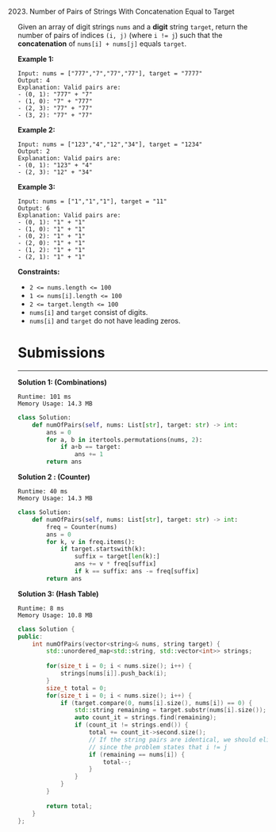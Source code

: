 2023. Number of Pairs of Strings With Concatenation Equal to Target

Given an array of digit strings `nums` and a **digit** string `target`, return the number of pairs of indices `(i, j)` (where `i != j`) such that the **concatenation** of `nums[i] + nums[j]` equals `target`.

 

**Example 1:**
```
Input: nums = ["777","7","77","77"], target = "7777"
Output: 4
Explanation: Valid pairs are:
- (0, 1): "777" + "7"
- (1, 0): "7" + "777"
- (2, 3): "77" + "77"
- (3, 2): "77" + "77"
```

**Example 2:**
```
Input: nums = ["123","4","12","34"], target = "1234"
Output: 2
Explanation: Valid pairs are:
- (0, 1): "123" + "4"
- (2, 3): "12" + "34"
```

**Example 3:**
```
Input: nums = ["1","1","1"], target = "11"
Output: 6
Explanation: Valid pairs are:
- (0, 1): "1" + "1"
- (1, 0): "1" + "1"
- (0, 2): "1" + "1"
- (2, 0): "1" + "1"
- (1, 2): "1" + "1"
- (2, 1): "1" + "1"
```

**Constraints:**

* `2 <= nums.length <= 100`
* `1 <= nums[i].length <= 100`
* `2 <= target.length <= 100`
* `nums[i]` and `target` consist of digits.
* `nums[i]` and `target` do not have leading zeros.

# Submissions
---
**Solution 1: (Combinations)**
```
Runtime: 101 ms
Memory Usage: 14.3 MB
```
```python
class Solution:
    def numOfPairs(self, nums: List[str], target: str) -> int:
        ans = 0
        for a, b in itertools.permutations(nums, 2):
            if a+b == target:
                ans += 1
        return ans
```

**Solution 2 : (Counter)**
```
Runtime: 40 ms
Memory Usage: 14.3 MB
```
```python
class Solution:
    def numOfPairs(self, nums: List[str], target: str) -> int:
        freq = Counter(nums)
        ans = 0 
        for k, v in freq.items(): 
            if target.startswith(k): 
                suffix = target[len(k):]
                ans += v * freq[suffix]
                if k == suffix: ans -= freq[suffix]
        return ans 
```

**Solution 3: (Hash Table)**
```
Runtime: 8 ms
Memory Usage: 10.8 MB
```
```c++
class Solution {
public:
    int numOfPairs(vector<string>& nums, string target) {
        std::unordered_map<std::string, std::vector<int>> strings;
        
        for(size_t i = 0; i < nums.size(); i++) {
            strings[nums[i]].push_back(i);
        }
        size_t total = 0;
        for(size_t i = 0; i < nums.size(); i++) {
            if (target.compare(0, nums[i].size(), nums[i]) == 0) {
                std::string remaining = target.substr(nums[i].size());
                auto count_it = strings.find(remaining);
                if (count_it != strings.end()) {
                    total += count_it->second.size();
                    // If the string pairs are identical, we should eliminate (i,i) kind of pairs
                    // since the problem states that i != j
                    if (remaining == nums[i]) {
                        total--;
                    }
                }
            }
        }
        
        return total;
    }
};
```
